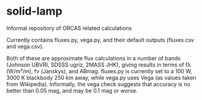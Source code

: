 # solid-lamp
Informal repository of ORCAS related calculations

Currently contains fluxes.py, vega.py, and their default outputs (fluxes.csv and vega.csv).

Both of these are approximate flux calculations in a number of bands (Johnson UBVRI, SDSSS ugriz, 2MASS JHK), giving results in terms of fλ (W/m²/m), fν (Janskys), and ABmag. fluxes.py is currently set to a 100 W, 3000 K blackbody 250 km away, while vega.py uses Vega (as values taken from Wikipedia). Informally, the vega check suggests that accuracy is no better than 0.05 mag, and may be 0.1 mag or worse.
